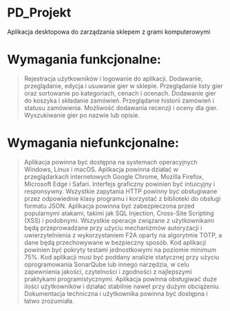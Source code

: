 # PD_Projekt
Aplikacja desktopowa do zarządzania sklepem z grami komputerowymi

# **Wymagania funkcjonalne:**
>Rejestracja użytkowników i logowanie do aplikacji.
>Dodawanie, przeglądanie, edycja i usuwanie gier w sklepie.
>Przeglądanie listy gier oraz sortowanie po kategoriach, cenach i ocenach.
>Dodawanie gier do koszyka i składanie zamówień.
>Przeglądanie historii zamówień i statusu zamówienia.
>Możliwość dodawania recenzji i oceny dla gier.
>Wyszukiwanie gier po nazwie lub opisie.
# **Wymagania niefunkcjonalne:**
>Aplikacja powinna być dostępna na systemach operacyjnych Windows, Linux i macOS.
>Aplikacja powinna działać w przeglądarkach internetowych Google Chrome, Mozilla Firefox, Microsoft Edge i Safari.
>Interfejs graficzny powinien być intuicyjny i responsywny.
>Wszystkie zapytania HTTP powinny być obsługiwane przez odpowiednie klasy programu i korzystać z biblioteki do obsługi formatu JSON.
>Aplikacja powinna być zabezpieczona przed popularnymi atakami, takimi jak SQL Injection, Cross-Site Scripting (XSS) i podobnymi.
>Wszystkie operacje związane z użytkownikami będą przeprowadzane przy użyciu mechanizmów autoryzacji i uwierzytelnienia z wykorzystaniem F2A oparty na algorytmie TOTP, a dane będą przechowywane w bezpieczny sposób.
>Kod aplikacji powinien być pokryty testami jednostkowymi na poziomie minimum 75%.
>Kod aplikacji musi być poddany analizie statycznej przy użyciu oprogramowania SonarQube lub innego narzędzia, w celu zapewnienia jakości, czytelności i zgodności z najlepszymi praktykami programistycznymi.
>Aplikacja powinna obsługiwać duże ilości użytkowników i działać stabilnie nawet przy dużym obciążeniu.
>Dokumentacja techniczna i użytkownika powinna być dostępna i łatwo zrozumiała.
